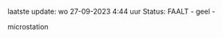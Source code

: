 laatste update: 
wo 27-09-2023  4:44   uur 
Status: FAALT - geel - 
<div class="service R">microstation</div>